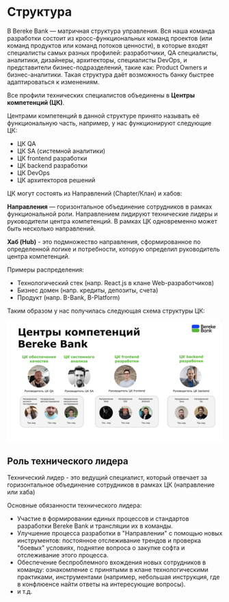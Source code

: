 # Структура

В Bereke Bank — матричная структура управления. Вся наша команда разработки состоит из кросс-функциональных команд проектов (или команд продуктов или команд потоков ценности), в которые входят специалисты самых разных профилей: разработчики, QA специалисты, аналитики, дизайнеры, архитекторы, специалисты DevOps, и представители бизнес-подразделений, такие как: Product Owners и бизнес-аналитики. Такая структура даёт возможность банку быстрее адаптироваться к изменениям.

Все профили технических специалистов объединены в **Центры компетенций (ЦК)**.

Центрами компетенций в данной структуре принято называть её функциональную часть, например, у нас функционируют следующие ЦК:

* ЦК QA
* ЦК SA (системной аналитики)
* ЦК frontend разработки
* ЦК backеnd разработки
* ЦК DevOps
* ЦК архитекторов решений

ЦК могут состоять из Направлений (Chapter/Клан) и хабов:

**Направления** — горизонтальное объединение сотрудников в рамках функциональной роли. Направлением лидируют технические лидеры и руководители центра компетенций. В рамках ЦК одновременно может быть несколько направлений.

**Хаб (Hub)** - это подмножество направления, сформированное по определенной логике и потребности, которую определил руководитель центра компетенций.

Примеры распределения:

* Технологический стек (напр. React.js в клане Web-разработчиков)
* Бизнес домен (напр. кредиты, депозиты, счета)
* Продукт (напр. B-Bank, B-Platform)

Таким образом у нас получилась следующая схема структуры ЦК:

![CC structure](/static/ck_structure.png)

## Роль технического лидера

Технический лидер - это ведущий специалист, который отвечает за горизонтальное объединение сотрудников в рамках ЦК (направление или хаба)

Основные обязанности технического лидера:

* Участие в формировании единых процессов и стандартов разработки Bereke Bank и трансляции их в команды.
* Улучшение процесса разработки в "Направлении" с помощью новых инструментов: постоянное отслеживание трендов и проверка "боевых" условиях, поднятие вопроса о закупке софта и отслеживание этого процесса.
* Обеспечение беспроблемного вхождения новых сотрудников в команду: ознакомление с принятыми в клане технологическими практиками, инструментами (например, небольшая инструкция, где в конфлюенсе найти ответы на интересующие вопросы).
* и т.д.
